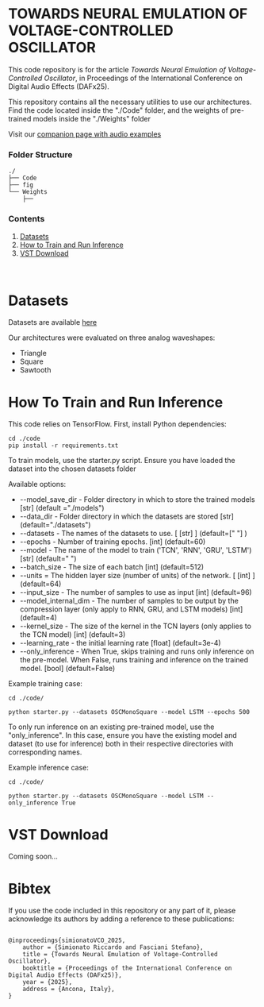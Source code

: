# TOWARDS NEURAL EMULATION OF VOLTAGE-CONTROLLED OSCILLATOR

This code repository is for the article _Towards Neural Emulation of Voltage-Controlled Oscillator_, in Proceedings of the International Conference on Digital Audio Effects (DAFx25).

This repository contains all the necessary utilities to use our architectures. Find the code located inside the "./Code" folder, and the weights of pre-trained models inside the "./Weights" folder

Visit our [companion page with audio examples](https://riccardovib.github.io/NeuralOSC_pages/)

### Folder Structure

```
./
├── Code
├── fig
└── Weights
    ├── 
```

### Contents

1. [Datasets](#datasets)
2. [How to Train and Run Inference](#how-to-train-and-run-inference)
3. [VST Download](#vst-download)

<br/>

# Datasets

Datasets are available [here](https://zenodo.org/records/15196138)

Our architectures were evaluated on three analog waveshapes: 
- Triangle 
- Square
- Sawtooth


# How To Train and Run Inference 

This code relies on TensorFlow.
First, install Python dependencies:
```
cd ./code
pip install -r requirements.txt
```

To train models, use the starter.py script.
Ensure you have loaded the dataset into the chosen datasets folder

Available options: 
* --model_save_dir - Folder directory in which to store the trained models [str] (default ="./models")
* --data_dir - Folder directory in which the datasets are stored [str] (default="./datasets")
* --datasets - The names of the datasets to use. [ [str] ] (default=[" "] )
* --epochs - Number of training epochs. [int] (default=60)
* --model - The name of the model to train ('TCN', 'RNN', 'GRU', 'LSTM') [str] (default=" ")
* --batch_size - The size of each batch [int] (default=512)
* --units = The hidden layer size (number of units) of the network. [ [int] ] (default=64)
* --input_size - The number of samples to use as input [int] (default=96)
* --model_internal_dim - The number of samples to be output by the compression layer (only apply to RNN, GRU, and LSTM models) [int] (default=4)
* --kernel_size - The size of the kernel in the TCN layers (only applies to the TCN model) [int] (default=3)
* --learning_rate - the initial learning rate [float] (default=3e-4)
* --only_inference - When True, skips training and runs only inference on the pre-model. When False, runs training and inference on the trained model. [bool] (default=False)
 

Example training case: 
```
cd ./code/

python starter.py --datasets OSCMonoSquare --model LSTM --epochs 500
```

To only run inference on an existing pre-trained model, use the "only_inference". In this case, ensure you have the existing model and dataset (to use for inference) both in their respective directories with corresponding names.

Example inference case:
```
cd ./code/

python starter.py --datasets OSCMonoSquare --model LSTM --only_inference True
```

# VST Download

Coming soon...


# Bibtex

If you use the code included in this repository or any part of it, please acknowledge 
its authors by adding a reference to these publications:

```

@inproceedings{simionatoVCO_2025,
	author = {Simionato Riccardo and Fasciani Stefano},
	title = {Towards Neural Emulation of Voltage-Controlled Oscillator},
	booktitle = {Proceedings of the International Conference on Digital Audio Effects (DAFx25)},
	year = {2025},
    address = {Ancona, Italy},
}
```
